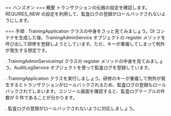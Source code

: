 == ハンズオン
=== 概要
トランザクションの伝搬の設定を確認します。REQUIRES_NEW の設定を利用して、監査ログの登録がロールバックされないようにします。

=== 手順
. TrainingApplication クラスの中身をさっと見てみましょう。DI コンテナを生成した後、TrainingAdminService オブジェクトの register メソッドを呼び出して研修を登録しようとしています。ただ、キーが重複してしまって例外が発生する想定です。

. TrainingAdminServiceImpl クラスの register メソッドの中身を見てみましょう。AuditLogService オブジェクトを使って監査ログを登録しています。

. TrainingApplication クラスを実行しましょう。研修のキーが重複して例外が発生するとトランザクションがロールバックされるため、監査ログの登録もロールバックされてしまいます。コンソール画面を確認すると、監査ログテーブルの件数が 0 件であることが分かります。

. 監査ログの登録がロールバックされないように対応しましょう。
